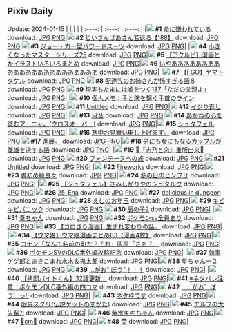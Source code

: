 ## Pixiv Daily
Update: 2024-01-15
|      |      |      |
| :----: | :----: | :----: |
|![](https://pixiv.microyu.workers.dev/c/240x480/img-master/img/2024/01/13/01/09/45/115116608_p0_master1200.jpg) **#1** [命に嫌われている](https://www.pixiv.net/artworks/115116608) download: [JPG](https://pixiv.microyu.workers.dev/img-original/img/2024/01/13/01/09/45/115116608_p0.jpg) [PNG](https://pixiv.microyu.workers.dev/img-original/img/2024/01/13/01/09/45/115116608_p0.png)|![](https://pixiv.microyu.workers.dev/c/240x480/img-master/img/2024/01/13/10/46/18/115124546_p0_master1200.jpg) **#2** [じいさんばあさん若返る【188】](https://www.pixiv.net/artworks/115124546) download: [JPG](https://pixiv.microyu.workers.dev/img-original/img/2024/01/13/10/46/18/115124546_p0.jpg) [PNG](https://pixiv.microyu.workers.dev/img-original/img/2024/01/13/10/46/18/115124546_p0.png)|![](https://pixiv.microyu.workers.dev/c/240x480/img-master/img/2024/01/13/00/01/16/115114459_p0_master1200.jpg) **#3** [ジョー・力一型パワードスーツ](https://www.pixiv.net/artworks/115114459) download: [JPG](https://pixiv.microyu.workers.dev/img-original/img/2024/01/13/00/01/16/115114459_p0.jpg) [PNG](https://pixiv.microyu.workers.dev/img-original/img/2024/01/13/00/01/16/115114459_p0.png)|
|![](https://pixiv.microyu.workers.dev/c/240x480/img-master/img/2024/01/14/01/16/33/115146799_p0_master1200.jpg) **#4** [小さくなったマスターシリーズ25](https://www.pixiv.net/artworks/115146799) download: [JPG](https://pixiv.microyu.workers.dev/img-original/img/2024/01/14/01/16/33/115146799_p0.jpg) [PNG](https://pixiv.microyu.workers.dev/img-original/img/2024/01/14/01/16/33/115146799_p0.png)|![](https://pixiv.microyu.workers.dev/c/240x480/img-master/img/2024/01/13/16/19/58/115130514_p0_master1200.jpg) **#5** [【アクルビ】漫画とかイラストいろいろまとめ](https://www.pixiv.net/artworks/115130514) download: [JPG](https://pixiv.microyu.workers.dev/img-original/img/2024/01/13/16/19/58/115130514_p0.jpg) [PNG](https://pixiv.microyu.workers.dev/img-original/img/2024/01/13/16/19/58/115130514_p0.png)|![](https://pixiv.microyu.workers.dev/c/240x480/img-master/img/2024/01/13/16/56/03/115131826_p0_master1200.jpg) **#6** [いやあああああああああああああああああああああああ](https://www.pixiv.net/artworks/115131826) download: [JPG](https://pixiv.microyu.workers.dev/img-original/img/2024/01/13/16/56/03/115131826_p0.jpg) [PNG](https://pixiv.microyu.workers.dev/img-original/img/2024/01/13/16/56/03/115131826_p0.png)|
|![](https://pixiv.microyu.workers.dev/c/240x480/img-master/img/2024/01/13/00/10/02/115114910_p0_master1200.jpg) **#7** [【FGO】ヤマトタケル](https://www.pixiv.net/artworks/115114910) download: [JPG](https://pixiv.microyu.workers.dev/img-original/img/2024/01/13/00/10/02/115114910_p0.jpg) [PNG](https://pixiv.microyu.workers.dev/img-original/img/2024/01/13/00/10/02/115114910_p0.png)|![](https://pixiv.microyu.workers.dev/c/240x480/img-master/img/2024/01/13/13/46/10/115128017_p0_master1200.jpg) **#8** [配達先のお姉さんが怖すぎる話８](https://www.pixiv.net/artworks/115128017) download: [JPG](https://pixiv.microyu.workers.dev/img-original/img/2024/01/13/13/46/10/115128017_p0.jpg) [PNG](https://pixiv.microyu.workers.dev/img-original/img/2024/01/13/13/46/10/115128017_p0.png)|![](https://pixiv.microyu.workers.dev/c/240x480/img-master/img/2024/01/14/18/09/39/115164747_p0_master1200.jpg) **#9** [現実もたまには嘘をつく187「ただの父親よ」](https://www.pixiv.net/artworks/115164747) download: [JPG](https://pixiv.microyu.workers.dev/img-original/img/2024/01/14/18/09/39/115164747_p0.jpg) [PNG](https://pixiv.microyu.workers.dev/img-original/img/2024/01/14/18/09/39/115164747_p0.png)|
|![](https://pixiv.microyu.workers.dev/c/240x480/img-master/img/2024/01/13/06/00/04/115120849_p0_master1200.jpg) **#10** [個人メモ：手と腕を繋ぐ手首のライン](https://www.pixiv.net/artworks/115120849) download: [JPG](https://pixiv.microyu.workers.dev/img-original/img/2024/01/13/06/00/04/115120849_p0.jpg) [PNG](https://pixiv.microyu.workers.dev/img-original/img/2024/01/13/06/00/04/115120849_p0.png)|![](https://pixiv.microyu.workers.dev/c/240x480/img-master/img/2024/01/13/00/01/23/115114474_p0_master1200.jpg) **#11** [Untitled](https://www.pixiv.net/artworks/115114474) download: [JPG](https://pixiv.microyu.workers.dev/img-original/img/2024/01/13/00/01/23/115114474_p0.jpg) [PNG](https://pixiv.microyu.workers.dev/img-original/img/2024/01/13/00/01/23/115114474_p0.png)|![](https://pixiv.microyu.workers.dev/c/240x480/img-master/img/2024/01/13/16/29/45/115131242_p0_master1200.jpg) **#12** [イジり返し](https://www.pixiv.net/artworks/115131242) download: [JPG](https://pixiv.microyu.workers.dev/img-original/img/2024/01/13/16/29/45/115131242_p0.jpg) [PNG](https://pixiv.microyu.workers.dev/img-original/img/2024/01/13/16/29/45/115131242_p0.png)|
|![](https://pixiv.microyu.workers.dev/c/240x480/img-master/img/2024/01/13/00/24/59/115115039_p0_master1200.jpg) **#13** [只音](https://www.pixiv.net/artworks/115115039) download: [JPG](https://pixiv.microyu.workers.dev/img-original/img/2024/01/13/00/24/59/115115039_p0.jpg) [PNG](https://pixiv.microyu.workers.dev/img-original/img/2024/01/13/00/24/59/115115039_p0.png)|![](https://pixiv.microyu.workers.dev/c/240x480/img-master/img/2024/01/13/12/02/52/115125228_p0_master1200.jpg) **#14** [あかねの心を読むアーニャ。(クロスオーバー)](https://www.pixiv.net/artworks/115125228) download: [JPG](https://pixiv.microyu.workers.dev/img-original/img/2024/01/13/12/02/52/115125228_p0.jpg) [PNG](https://pixiv.microyu.workers.dev/img-original/img/2024/01/13/12/02/52/115125228_p0.png)|![](https://pixiv.microyu.workers.dev/c/240x480/img-master/img/2024/01/13/09/59/10/115123756_p0_master1200.jpg) **#15** [シュタフェル](https://www.pixiv.net/artworks/115123756) download: [JPG](https://pixiv.microyu.workers.dev/img-original/img/2024/01/13/09/59/10/115123756_p0.jpg) [PNG](https://pixiv.microyu.workers.dev/img-original/img/2024/01/13/09/59/10/115123756_p0.png)|
|![](https://pixiv.microyu.workers.dev/c/240x480/img-master/img/2024/01/14/00/23/08/115133425_p0_master1200.jpg) **#16** [寒中お見舞い申し上げます。](https://www.pixiv.net/artworks/115133425) download: [JPG](https://pixiv.microyu.workers.dev/img-original/img/2024/01/14/00/23/08/115133425_p0.jpg) [PNG](https://pixiv.microyu.workers.dev/img-original/img/2024/01/14/00/23/08/115133425_p0.png)|![](https://pixiv.microyu.workers.dev/c/240x480/img-master/img/2024/01/13/18/44/26/115123689_p0_master1200.jpg) **#17** [進展。](https://www.pixiv.net/artworks/115123689) download: [JPG](https://pixiv.microyu.workers.dev/img-original/img/2024/01/13/18/44/26/115123689_p0.jpg) [PNG](https://pixiv.microyu.workers.dev/img-original/img/2024/01/13/18/44/26/115123689_p0.png)|![](https://pixiv.microyu.workers.dev/c/240x480/img-master/img/2024/01/14/00/02/44/115144484_p0_master1200.jpg) **#18** [男にも女にもなるカップルが雌雄を決する話](https://www.pixiv.net/artworks/115144484) download: [JPG](https://pixiv.microyu.workers.dev/img-original/img/2024/01/14/00/02/44/115144484_p0.jpg) [PNG](https://pixiv.microyu.workers.dev/img-original/img/2024/01/14/00/02/44/115144484_p0.png)|
|![](https://pixiv.microyu.workers.dev/c/240x480/img-master/img/2024/01/13/00/39/03/115115758_p0_master1200.jpg) **#19** [💜『志乃と恋』重版出来💜](https://www.pixiv.net/artworks/115115758) download: [JPG](https://pixiv.microyu.workers.dev/img-original/img/2024/01/13/00/39/03/115115758_p0.jpg) [PNG](https://pixiv.microyu.workers.dev/img-original/img/2024/01/13/00/39/03/115115758_p0.png)|![](https://pixiv.microyu.workers.dev/c/240x480/img-master/img/2024/01/13/00/00/18/115114270_p0_master1200.jpg) **#20** [フォンテーヌへの旅](https://www.pixiv.net/artworks/115114270) download: [JPG](https://pixiv.microyu.workers.dev/img-original/img/2024/01/13/00/00/18/115114270_p0.jpg) [PNG](https://pixiv.microyu.workers.dev/img-original/img/2024/01/13/00/00/18/115114270_p0.png)|![](https://pixiv.microyu.workers.dev/c/240x480/img-master/img/2024/01/13/01/30/00/115117145_p0_master1200.jpg) **#21** [Untitled](https://www.pixiv.net/artworks/115117145) download: [JPG](https://pixiv.microyu.workers.dev/img-original/img/2024/01/13/01/30/00/115117145_p0.jpg) [PNG](https://pixiv.microyu.workers.dev/img-original/img/2024/01/13/01/30/00/115117145_p0.png)|
|![](https://pixiv.microyu.workers.dev/c/240x480/img-master/img/2024/01/14/01/27/02/115147036_p0_master1200.jpg) **#22** [Fireworks](https://www.pixiv.net/artworks/115147036) download: [JPG](https://pixiv.microyu.workers.dev/img-original/img/2024/01/14/01/27/02/115147036_p0.jpg) [PNG](https://pixiv.microyu.workers.dev/img-original/img/2024/01/14/01/27/02/115147036_p0.png)|![](https://pixiv.microyu.workers.dev/c/240x480/img-master/img/2024/01/14/00/00/30/115144225_p0_master1200.jpg) **#23** [書初め綺良々](https://www.pixiv.net/artworks/115144225) download: [JPG](https://pixiv.microyu.workers.dev/img-original/img/2024/01/14/00/00/30/115144225_p0.jpg) [PNG](https://pixiv.microyu.workers.dev/img-original/img/2024/01/14/00/00/30/115144225_p0.png)|![](https://pixiv.microyu.workers.dev/c/240x480/img-master/img/2024/01/13/10/03/50/115123893_p0_master1200.jpg) **#24** [冬の日のヒンフリ](https://www.pixiv.net/artworks/115123893) download: [JPG](https://pixiv.microyu.workers.dev/img-original/img/2024/01/13/10/03/50/115123893_p0.jpg) [PNG](https://pixiv.microyu.workers.dev/img-original/img/2024/01/13/10/03/50/115123893_p0.png)|
|![](https://pixiv.microyu.workers.dev/c/240x480/img-master/img/2024/01/13/02/00/46/115117828_p0_master1200.jpg) **#25** [【シュタフェル】さみしがりやのシュタルク](https://www.pixiv.net/artworks/115117828) download: [JPG](https://pixiv.microyu.workers.dev/img-original/img/2024/01/13/02/00/46/115117828_p0.jpg) [PNG](https://pixiv.microyu.workers.dev/img-original/img/2024/01/13/02/00/46/115117828_p0.png)|![](https://pixiv.microyu.workers.dev/c/240x480/img-master/img/2024/01/13/18/00/00/115133285_p0_master1200.jpg) **#26** [25_Ena](https://www.pixiv.net/artworks/115133285) download: [JPG](https://pixiv.microyu.workers.dev/img-original/img/2024/01/13/18/00/00/115133285_p0.jpg) [PNG](https://pixiv.microyu.workers.dev/img-original/img/2024/01/13/18/00/00/115133285_p0.png)|![](https://pixiv.microyu.workers.dev/c/240x480/img-master/img/2024/01/13/01/03/03/115116441_p0_master1200.jpg) **#27** [delicious in dungeon](https://www.pixiv.net/artworks/115116441) download: [JPG](https://pixiv.microyu.workers.dev/img-original/img/2024/01/13/01/03/03/115116441_p0.jpg) [PNG](https://pixiv.microyu.workers.dev/img-original/img/2024/01/13/01/03/03/115116441_p0.png)|
|![](https://pixiv.microyu.workers.dev/c/240x480/img-master/img/2024/01/13/00/00/11/115114240_p0_master1200.jpg) **#28** [えむのお年玉](https://www.pixiv.net/artworks/115114240) download: [JPG](https://pixiv.microyu.workers.dev/img-original/img/2024/01/13/00/00/11/115114240_p0.jpg) [PNG](https://pixiv.microyu.workers.dev/img-original/img/2024/01/13/00/00/11/115114240_p0.png)|![](https://pixiv.microyu.workers.dev/c/240x480/img-master/img/2024/01/13/00/51/22/115116111_p0_master1200.jpg) **#29** [キビキビパニック](https://www.pixiv.net/artworks/115116111) download: [JPG](https://pixiv.microyu.workers.dev/img-original/img/2024/01/13/00/51/22/115116111_p0.jpg) [PNG](https://pixiv.microyu.workers.dev/img-original/img/2024/01/13/00/51/22/115116111_p0.png)|![](https://pixiv.microyu.workers.dev/c/240x480/img-master/img/2024/01/13/17/40/05/115132816_p0_master1200.jpg) **#30** [辰の子2](https://www.pixiv.net/artworks/115132816) download: [JPG](https://pixiv.microyu.workers.dev/img-original/img/2024/01/13/17/40/05/115132816_p0.jpg) [PNG](https://pixiv.microyu.workers.dev/img-original/img/2024/01/13/17/40/05/115132816_p0.png)|
|![](https://pixiv.microyu.workers.dev/c/240x480/img-master/img/2024/01/13/07/40/44/115121905_p0_master1200.jpg) **#31** [奏ちゃん](https://www.pixiv.net/artworks/115121905) download: [JPG](https://pixiv.microyu.workers.dev/img-original/img/2024/01/13/07/40/44/115121905_p0.jpg) [PNG](https://pixiv.microyu.workers.dev/img-original/img/2024/01/13/07/40/44/115121905_p0.png)|![](https://pixiv.microyu.workers.dev/c/240x480/img-master/img/2024/01/13/14/12/24/115128545_p0_master1200.jpg) **#32** [ポケモンsv全員あり](https://www.pixiv.net/artworks/115128545) download: [JPG](https://pixiv.microyu.workers.dev/img-original/img/2024/01/13/14/12/24/115128545_p0.jpg) [PNG](https://pixiv.microyu.workers.dev/img-original/img/2024/01/13/14/12/24/115128545_p0.png)|![](https://pixiv.microyu.workers.dev/c/240x480/img-master/img/2024/01/13/11/41/00/115125499_p0_master1200.jpg) **#33** [【ゴロさり漫画】生まれ変わりの話。](https://www.pixiv.net/artworks/115125499) download: [JPG](https://pixiv.microyu.workers.dev/img-original/img/2024/01/13/11/41/00/115125499_p0.jpg) [PNG](https://pixiv.microyu.workers.dev/img-original/img/2024/01/13/11/41/00/115125499_p0.png)|
|![](https://pixiv.microyu.workers.dev/c/240x480/img-master/img/2024/01/13/00/02/42/115114592_p0_master1200.jpg) **#34** [【ウマ娘】ウマ娘漫画まとめ83【漫画4枚】](https://www.pixiv.net/artworks/115114592) download: [JPG](https://pixiv.microyu.workers.dev/img-original/img/2024/01/13/00/02/42/115114592_p0.jpg) [PNG](https://pixiv.microyu.workers.dev/img-original/img/2024/01/13/00/02/42/115114592_p0.png)|![](https://pixiv.microyu.workers.dev/c/240x480/img-master/img/2024/01/13/12/00/25/115126013_p0_master1200.jpg) **#35** [コナン「なんて名前の町だ？それ」灰原「さぁ？」](https://www.pixiv.net/artworks/115126013) download: [JPG](https://pixiv.microyu.workers.dev/img-original/img/2024/01/13/12/00/25/115126013_p0.jpg) [PNG](https://pixiv.microyu.workers.dev/img-original/img/2024/01/13/12/00/25/115126013_p0.png)|![](https://pixiv.microyu.workers.dev/c/240x480/img-master/img/2024/01/13/21/12/03/115138872_p0_master1200.jpg) **#36** [ポケモンSVのDLC番外編攻略記念](https://www.pixiv.net/artworks/115138872) download: [JPG](https://pixiv.microyu.workers.dev/img-original/img/2024/01/13/21/12/03/115138872_p0.jpg) [PNG](https://pixiv.microyu.workers.dev/img-original/img/2024/01/13/21/12/03/115138872_p0.png)|
|![](https://pixiv.microyu.workers.dev/c/240x480/img-master/img/2024/01/13/21/52/24/115139987_p0_master1200.jpg) **#37** [執事ゲゲ郎とまきこまれ水木＆鬼太郎](https://www.pixiv.net/artworks/115139987) download: [JPG](https://pixiv.microyu.workers.dev/img-original/img/2024/01/13/21/52/24/115139987_p0.jpg) [PNG](https://pixiv.microyu.workers.dev/img-original/img/2024/01/13/21/52/24/115139987_p0.png)|![](https://pixiv.microyu.workers.dev/c/240x480/img-master/img/2024/01/13/06/09/58/115120974_p0_master1200.jpg) **#38** [星ちゃんー２](https://www.pixiv.net/artworks/115120974) download: [JPG](https://pixiv.microyu.workers.dev/img-original/img/2024/01/13/06/09/58/115120974_p0.jpg) [PNG](https://pixiv.microyu.workers.dev/img-original/img/2024/01/13/06/09/58/115120974_p0.png)|![](https://pixiv.microyu.workers.dev/c/240x480/img-master/img/2024/01/13/22/11/25/115140727_p0_master1200.jpg) **#39** […がお" ぼう"！！！](https://www.pixiv.net/artworks/115140727) download: [JPG](https://pixiv.microyu.workers.dev/img-original/img/2024/01/13/22/11/25/115140727_p0.jpg) [PNG](https://pixiv.microyu.workers.dev/img-original/img/2024/01/13/22/11/25/115140727_p0.png)|
|![](https://pixiv.microyu.workers.dev/c/240x480/img-master/img/2024/01/14/12/00/15/115156386_p0_master1200.jpg) **#40** [【拷問バイトくん】32話更新！](https://www.pixiv.net/artworks/115156386) download: [JPG](https://pixiv.microyu.workers.dev/img-original/img/2024/01/14/12/00/15/115156386_p0.jpg) [PNG](https://pixiv.microyu.workers.dev/img-original/img/2024/01/14/12/00/15/115156386_p0.png)|![](https://pixiv.microyu.workers.dev/c/240x480/img-master/img/2024/01/14/18/12/39/115165231_p0_master1200.jpg) **#41** [※ネタバレ注意　ポケモンDLC番外編の四コマ](https://www.pixiv.net/artworks/115165231) download: [JPG](https://pixiv.microyu.workers.dev/img-original/img/2024/01/14/18/12/39/115165231_p0.jpg) [PNG](https://pixiv.microyu.workers.dev/img-original/img/2024/01/14/18/12/39/115165231_p0.png)|![](https://pixiv.microyu.workers.dev/c/240x480/img-master/img/2024/01/13/09/46/00/115123549_p0_master1200.jpg) **#42** […...がお゛ぼう゛っ!!](https://www.pixiv.net/artworks/115123549) download: [JPG](https://pixiv.microyu.workers.dev/img-original/img/2024/01/13/09/46/00/115123549_p0.jpg) [PNG](https://pixiv.microyu.workers.dev/img-original/img/2024/01/13/09/46/00/115123549_p0.png)|
|![](https://pixiv.microyu.workers.dev/c/240x480/img-master/img/2024/01/14/00/19/31/115145133_p0_master1200.jpg) **#43** [ネタ枠です](https://www.pixiv.net/artworks/115145133) download: [JPG](https://pixiv.microyu.workers.dev/img-original/img/2024/01/14/00/19/31/115145133_p0.jpg) [PNG](https://pixiv.microyu.workers.dev/img-original/img/2024/01/14/00/19/31/115145133_p0.png)|![](https://pixiv.microyu.workers.dev/c/240x480/img-master/img/2024/01/14/22/56/31/115174790_p0_master1200.jpg) **#44** [限界スグリ(伝説ゲットのすがた)](https://www.pixiv.net/artworks/115174790) download: [JPG](https://pixiv.microyu.workers.dev/img-original/img/2024/01/14/22/56/31/115174790_p0.jpg) [PNG](https://pixiv.microyu.workers.dev/img-original/img/2024/01/14/22/56/31/115174790_p0.png)|![](https://pixiv.microyu.workers.dev/c/240x480/img-master/img/2024/01/13/20/00/06/115136626_p0_master1200.jpg) **#45** [エルフの大先輩⁈](https://www.pixiv.net/artworks/115136626) download: [JPG](https://pixiv.microyu.workers.dev/img-original/img/2024/01/13/20/00/06/115136626_p0.jpg) [PNG](https://pixiv.microyu.workers.dev/img-original/img/2024/01/13/20/00/06/115136626_p0.png)|
|![](https://pixiv.microyu.workers.dev/c/240x480/img-master/img/2024/01/14/00/00/22/115144199_p0_master1200.jpg) **#46** [紫水キキちゃん](https://www.pixiv.net/artworks/115144199) download: [JPG](https://pixiv.microyu.workers.dev/img-original/img/2024/01/14/00/00/22/115144199_p0.jpg) [PNG](https://pixiv.microyu.workers.dev/img-original/img/2024/01/14/00/00/22/115144199_p0.png)|![](https://pixiv.microyu.workers.dev/c/240x480/img-master/img/2024/01/13/20/37/07/115137723_p0_master1200.jpg) **#47** [💖cm💖](https://www.pixiv.net/artworks/115137723) download: [JPG](https://pixiv.microyu.workers.dev/img-original/img/2024/01/13/20/37/07/115137723_p0.jpg) [PNG](https://pixiv.microyu.workers.dev/img-original/img/2024/01/13/20/37/07/115137723_p0.png)|![](https://pixiv.microyu.workers.dev/c/240x480/img-master/img/2024/01/13/00/00/55/115114400_p0_master1200.jpg) **#48** [荧](https://www.pixiv.net/artworks/115114400) download: [JPG](https://pixiv.microyu.workers.dev/img-original/img/2024/01/13/00/00/55/115114400_p0.jpg) [PNG](https://pixiv.microyu.workers.dev/img-original/img/2024/01/13/00/00/55/115114400_p0.png)|
